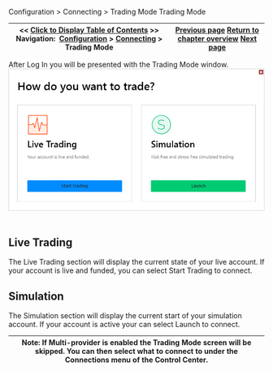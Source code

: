 ﻿
Configuration > Connecting > Trading Mode
Trading Mode

| << [Click to Display Table of Contents](trading-mode.md) >> **Navigation:**     [Configuration](configuration-1.md) > [Connecting](connecting-1.md) > Trading Mode | [Previous page](log-in-1.md) [Return to chapter overview](connecting-1.md) [Next page](playback_connecting_connection-1.md) |
| --- | --- |

After Log In you will be presented with the Trading Mode window.
 
![TradingMode](tradingmode.png)
 
## Live Trading
The Live Trading section will display the current state of your live account. If your account is live and funded, you can select Start Trading to connect.
 
## Simulation
The Simulation section will display the current start of your simulation account. If your account is active your can select Launch to connect.

| Note: If Multi-provider is enabled the Trading Mode screen will be skipped. You can then select what to connect to under the Connections menu of the Control Center. |
| --- |


